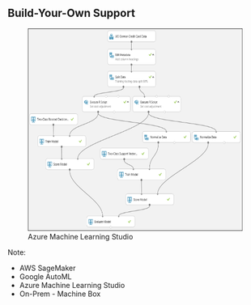 ## Build-Your-Own Support

<figure>
    <img src="images/azure-ml-example.png" height="400px"/>
    <figcaption>Azure Machine Learning Studio</figcaption>
</figure>

Note:
- AWS SageMaker
- Google AutoML
- Azure Machine Learning Studio
- On-Prem - Machine Box

 